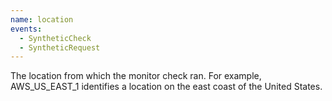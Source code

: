 ```yaml
---
name: location
events:
  - SyntheticCheck
  - SyntheticRequest
---
```


The location from which the monitor check ran. For example, AWS\_US\_EAST\_1 identifies a location on the east coast of the United States.